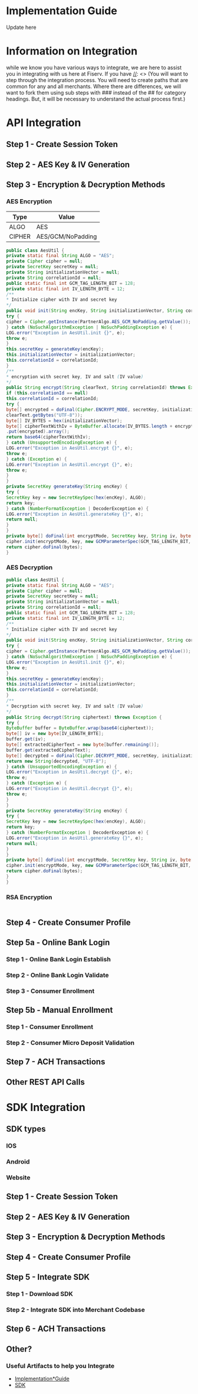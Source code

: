 # Implementation Guide

[//]: <> (This is where you will want to do a brief overview of ConnectPay and what it does to help clients at Fiserv)
Update here

# Information on Integration
while we know you have various ways to integrate, we are here to assist you in integrating with us here at Fiserv. If you have 
[//]: <> (You will want to step through the integration process. You will need to create paths that are common for any and all merchants. Where there are differences, we will want to fork them using sub steps with ### instead of the ## for category headings. But, it will be necessary to understand the actual process first.)
# API Integration
## Step 1 - Create Session Token 
## Step 2 - AES Key & IV Generation
## Step 3 - Encryption & Decryption Methods
### AES Encryption
| Type | Value            | 
|------|------------------|
|ALGO  |AES               | 
|CIPHER| AES/GCM/NoPadding|

```java
public class AesUtil {
private static final String ALGO = "AES";
private Cipher cipher = null;
private SecretKey secretKey = null;
private String initializationVector = null;
private String correlationId = null;
public static final int GCM_TAG_LENGTH_BIT = 128;
private static final int IV_LENGTH_BYTE = 12;
/**
* Initialize cipher with IV and secret key
*/
public void init(String encKey, String initializationVector, String correlationId) throws Exception {
try {
cipher = Cipher.getInstance(PartnerAlgo.AES_GCM_NoPadding.getValue());
} catch (NoSuchAlgorithmException | NoSuchPaddingException e) {
LOG.error("Exception in AesUtil.init {}", e);
throw e;
}
this.secretKey = generateKey(encKey);
this.initializationVector = initializationVector;
this.correlationId = correlationId;
}
/**
* encryption with secret key, IV and salt (IV value)
*/
public String encrypt(String clearText, String correlationId) throws Exception {
if (this.correlationId == null)
this.correlationId = correlationId;
try {
byte[] encrypted = doFinal(Cipher.ENCRYPT_MODE, secretKey, initializationVector,
clearText.getBytes("UTF-8"));
byte[] IV_BYTES = hex(initializationVector);
byte[] cipherTextWithIv = ByteBuffer.allocate(IV_BYTES.length + encrypted.length).put(IV_BYTES)
.put(encrypted).array();
return base64(cipherTextWithIv);
} catch (UnsupportedEncodingException e) {
LOG.error("Exception in AesUtil.encrypt {}", e);
throw e;
} catch (Exception e) {
LOG.error("Exception in AesUtil.encrypt {}", e);
throw e;
}
}
private SecretKey generateKey(String encKey) {
try {
SecretKey key = new SecretKeySpec(hex(encKey), ALGO);
return key;
} catch (NumberFormatException | DecoderException e) {
LOG.error("Exception in AesUtil.generateKey {}", e);
return null;
}
}
private byte[] doFinal(int encryptMode, SecretKey key, String iv, byte[] bytes) throws Exception {
cipher.init(encryptMode, key, new GCMParameterSpec(GCM_TAG_LENGTH_BIT, hex(iv)));
return cipher.doFinal(bytes);
}
```
### AES Decryption
```java
public class AesUtil {
private static final String ALGO = "AES";
private Cipher cipher = null;
private SecretKey secretKey = null;
private String initializationVector = null;
private String correlationId = null;
public static final int GCM_TAG_LENGTH_BIT = 128;
private static final int IV_LENGTH_BYTE = 12;
/**
* Initialize cipher with IV and secret key
*/
public void init(String encKey, String initializationVector, String correlationId) throws Exception {
try {
cipher = Cipher.getInstance(PartnerAlgo.AES_GCM_NoPadding.getValue());
} catch (NoSuchAlgorithmException | NoSuchPaddingException e) {
LOG.error("Exception in AesUtil.init {}", e);
throw e;
}
this.secretKey = generateKey(encKey);
this.initializationVector = initializationVector;
this.correlationId = correlationId;
}
/**
* Decryption with secret key, IV and salt (IV value)
*/
public String decrypt(String ciphertext) throws Exception {
try {
ByteBuffer buffer = ByteBuffer.wrap(base64(ciphertext));
byte[] iv = new byte[IV_LENGTH_BYTE];
buffer.get(iv);
byte[] extractedCipherText = new byte[buffer.remaining()];
buffer.get(extractedCipherText);
byte[] decrypted = doFinal(Cipher.DECRYPT_MODE, secretKey, initializationVector, extractedCipherText);
return new String(decrypted, "UTF-8");
} catch (UnsupportedEncodingException e) {
LOG.error("Exception in AesUtil.decrypt {}", e);
throw e;
} catch (Exception e) {
LOG.error("Exception in AesUtil.decrypt {}", e);
throw e;
}
}
private SecretKey generateKey(String encKey) {
try {
SecretKey key = new SecretKeySpec(hex(encKey), ALGO);
return key;
} catch (NumberFormatException | DecoderException e) {
LOG.error("Exception in AesUtil.generateKey {}", e);
return null;
}
}
private byte[] doFinal(int encryptMode, SecretKey key, String iv, byte[] bytes) throws Exception {
cipher.init(encryptMode, key, new GCMParameterSpec(GCM_TAG_LENGTH_BIT, hex(iv)));
return cipher.doFinal(bytes);
}
}

```
### RSA Encryption
```java

```
## Step 4 - Create Consumer Profile
## Step 5a - Online Bank Login
### Step 1 - Online Bank Login Establish
### Step 2 - Online Bank Login Validate
### Step 3 - Consumer Enrollment
## Step 5b - Manual Enrollment
### Step 1 - Consumer Enrollment
### Step 2 - Consumer Micro Deposit Validation
## Step 7 - ACH Transactions
## Other REST API Calls

# SDK Integration
## SDK types
### IOS
### Android
### Website
## Step 1 - Create Session Token
## Step 2 - AES Key & IV Generation
## Step 3 - Encryption & Decryption Methods
## Step 4 - Create Consumer Profile
## Step 5 - Integrate SDK
### Step 1 - Download SDK
### Step 2 - Integrate SDK into Merchant Codebase
## Step 6 - ACH Transactions

## Other? 
### Useful Artifacts to help you Integrate
[//]: <> (Need to link below to the actual files)
- [Implementation*Guide](../documentation/implementationguide.md)
- [SDK](../assets/connect-pay_spec.zip)
